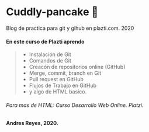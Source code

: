 


# Cuddly-pancake 🥞
Blog de practica para git y gihub en plazti.com. 2020
#### En este curso de Plazti aprendo 
> - Instalación de Git
> - Comandos de Git
> - Creacón de repositorios online (GitHub)
> - Merge, commit, branch en Git
> - Pull request en GitHub
> - Flujos de Trabajo en GitHub
> - y algo de HTML basico.
######  *Para mas de HTML: Curso Desarrollo Web Online. Platzi.*


**Andres Reyes, 2020.**